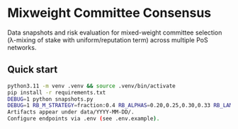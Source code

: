 # Mixweight Committee Consensus

Data snapshots and risk evaluation for mixed-weight committee selection
(λ-mixing of stake with uniform/reputation term) across multiple PoS networks.

## Quick start
```bash
python3.11 -m venv .venv && source .venv/bin/activate
pip install -r requirements.txt
DEBUG=1 python snapshots.py
DEBUG=1 RB_M_STRATEGY=fraction:0.4 RB_ALPHAS=0.20,0.25,0.30,0.33 RB_LAMBDAS=0,0.1,0.2,0.3 python risk_batch.py
Artifacts appear under data/YYYY-MM-DD/.
Configure endpoints via .env (see .env.example).
